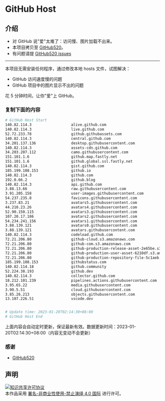 # GitHub Host
## 介绍
- 对 GitHub 说"爱"太难了：访问慢、图片加载不出来。
- 本项目拷贝至 [GitHub520](https://github.com/521xueweihan/GitHub520)。
- 有问题请提 [GitHub520 issues](https://github.com/521xueweihan/GitHub520/issues/new)

---

本项目无需安装任何程序，通过修改本地 hosts 文件，试图解决：
- GitHub 访问速度慢的问题
- GitHub 项目中的图片显示不出的问题

花 5 分钟时间，让你"爱"上 GitHub。

### 复制下面的内容
```bash
# GitHub Host Start
140.82.114.3                  alive.github.com
140.82.114.3                  live.github.com
52.72.233.78                  github.githubassets.com
140.82.114.3                  central.github.com
34.201.137.136                desktop.githubusercontent.com
140.82.114.3                  assets-cdn.github.com
34.203.207.112                camo.githubusercontent.com
151.101.1.6                   github.map.fastly.net
151.101.1.6                   github.global.ssl.fastly.net
140.82.114.3                  gist.github.com
185.199.108.153               github.io
140.82.114.3                  github.com
192.0.66.2                    github.blog
140.82.114.3                  api.github.com
3.88.13.66                    raw.githubusercontent.com
3.91.205.158                  user-images.githubusercontent.com
54.237.235.8                  favicons.githubusercontent.com
3.237.83.21                   avatars5.githubusercontent.com
44.210.23.26                  avatars4.githubusercontent.com
52.90.150.115                 avatars3.githubusercontent.com
107.20.17.186                 avatars2.githubusercontent.com
54.234.241.156                avatars1.githubusercontent.com
3.88.139.121                  avatars0.githubusercontent.com
3.88.139.121                  avatars.githubusercontent.com
140.82.114.3                  codeload.github.com
72.21.206.80                  github-cloud.s3.amazonaws.com
72.21.206.80                  github-com.s3.amazonaws.com
72.21.206.80                  github-production-release-asset-2e65be.s3.amazonaws.com
72.21.206.80                  github-production-user-asset-6210df.s3.amazonaws.com
72.21.206.80                  github-production-repository-file-5c1aeb.s3.amazonaws.com
185.199.108.153               githubstatus.com
140.82.114.18                 github.community
52.224.38.193                 github.dev
140.82.114.3                  collector.github.com
18.212.101.239                pipelines.actions.githubusercontent.com
3.95.65.22                    media.githubusercontent.com
3.90.5.51                     cloud.githubusercontent.com
3.85.26.213                   objects.githubusercontent.com
13.107.226.51                 vscode.dev


# Update time: 2023-01-20T02:14:30+08:00
# GitHub Host End

```
上面内容会自动定时更新，保证最新有效。数据更新时间：2023-01-20T02:14:30+08:00（内容无变动不会更新）

### 感谢

- [GitHub520](https://github.com/521xueweihan/GitHub520)

## 声明
<a rel="license" href="https://creativecommons.org/licenses/by-nc-nd/4.0/deed.zh"><img alt="知识共享许可协议" style="border-width: 0" src="https://licensebuttons.net/l/by-nc-nd/4.0/88x31.png"></a><br>本作品采用 <a rel="license" href="https://creativecommons.org/licenses/by-nc-nd/4.0/deed.zh">署名-非商业性使用-禁止演绎 4.0 国际</a> 进行许可。